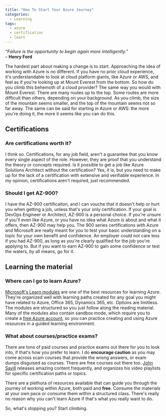 ```yaml
---
title: "How To Start Your Azure Journey"
categories:
  - Learning
tags:
  - azure
  - certification
  - learn
---
```


*“Failure is the opportunity to begin again more intelligently.”*  
– **Henry Ford**  
  
The hardest part about making a change is to start. Approaching the idea of working with Azure is no different. If you have no prior cloud experience, it's understandable to look at cloud platform giants, like Azure or AWS, and feel as if you're looking up at Mount Everest from the bottom. So how do you climb this behemoth of a cloud provider? The same way you would with Mount Everest. There are many routes up to the top. Some routes are more difficult than others, depending on your background. As you climb, the size of the mountain seems smaller, and the top of the mountain seems not so far away. The same can be said for starting in Azure or AWS: the more you're doing it, the more it seems like you can do this.

## Certifications

### Are certifications worth it?
I think so. Certifications, for any job field, aren't a guarantee that you know every single aspect of the role. However, they are proof that you understand the theory or concepts required. Is it possible to get a job like Azure Solutions Architect without the certification? Yes, it is, but you need to make up for the lack of a certification with extensive and verifiable experience. In my opinion, certifications aren't required, just recommended.  
  
### Should I get AZ-900?
I have the AZ-900 certificaiton, and I can vouche that it doesn't help or hurt you when getting a job, unless that's your only certification. If your goal is DevOps Engineer or Architect, AZ-900 is a personal choice. If you're unsure if you'll even like Azure, or you have no idea what Azure is about and what it offers, then AZ-900 may help you. The 900 series certifications with Azure and Microsoft are really meant for you to test your basic understanding on a topic for your own benefit and confidence. An employer could not care less if you had AZ-900, as long as you're clearly qualified for the job you're applying to. But if you want to earn AZ-900 to gain some confidence or test the waters, by all means, go for it.  
  
## Learning the material  
  
### Where can I go to learn Azure?
[Microsoft's Learn modules](https://docs.microsoft.com/en-us/learn/) are one of the best resources for learning Azure. They're organized well with learning paths created for any goal you might have related to Azure, Office 365, Dynamics 365, etc. Options are limitless. The modules are structured so you just follow along the reading material. Many of the modules also contain sandbox mode, which require you to create a [free Azure account](https://azure.microsoft.com/en-us/free/), so you can practice creating and using Azure resources in a guided learning environment.  
  
### What about courses/practice exams?
There are tons of paid courses and practice exams out there for you to look into, if that's how you prefer to learn. I do **encourage caution** as you may come across scam courses that provide the wrong answers, or exam dumps disguised as courses. There are free courses out there too. [John Savill](https://www.youtube.com/channel/UCpIn7ox7j7bH_OFj7tYouOQ) releases amazing content frequently, and organizes his video playlists for specific certification paths or topics.  
  
There are a plethora of resources available that can guide you through the journey of working within Azure, both paid and **free**. Consume the materials at your own pace or consume them within a structured class. There's really no reason why you can't learn Azure if that's what you really want to do.  
  
So, what's stopping you? Start climbing.
